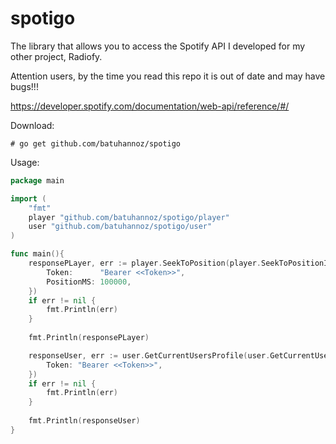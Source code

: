 # spotigo

The library that allows you to access the Spotify API I developed for my other project, Radiofy.

Attention users, by the time you read this repo it is out of date and may have bugs!!!

https://developer.spotify.com/documentation/web-api/reference/#/


Download:
```
# go get github.com/batuhannoz/spotigo
```

Usage:
```go
package main

import (
	"fmt"
	player "github.com/batuhannoz/spotigo/player"
	user "github.com/batuhannoz/spotigo/user"
)

func main(){
	responsePLayer, err := player.SeekToPosition(player.SeekToPositionInput{
		Token:      "Bearer <<Token>>",
		PositionMS: 100000,
	})
	if err != nil {
		fmt.Println(err)
	}
	
	fmt.Println(responsePLayer)

	responseUser, err := user.GetCurrentUsersProfile(user.GetCurrentUsersProfileInput{
		Token: "Bearer <<Token>>",
	})
	if err != nil {
		fmt.Println(err)
	}
	
	fmt.Println(responseUser)  
}
```
